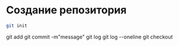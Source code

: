 # Создание репозитория
```sh
git init
```
git add
git commit -m"message"
git log
git log --oneline
git checkout